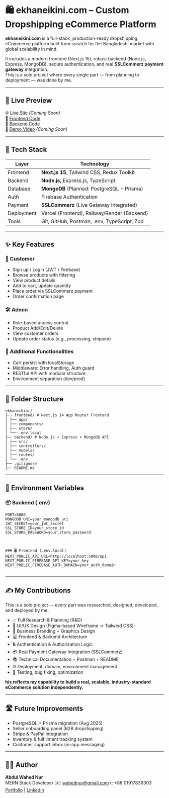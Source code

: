 # 🛍️ ekhaneikini.com – Custom Dropshipping eCommerce Platform

**ekhaneikini.com** is a full-stack, production-ready dropshipping eCommerce platform built from scratch for the Bangladeshi market with global scalability in mind.

It includes a modern frontend (Next.js 15), robust backend (Node.js, Express, MongoDB), secure authentication, and real **SSLCommerz payment gateway** integration.  
This is a solo project where every single part — from planning to deployment — was done by me.

---

## 🔗 Live Preview

🌐 [Live Site](https://www.ekhaneikini.com) _(Coming Soon)_  
📂 [Frontend Code](./frontend)  
📂 [Backend Code](./backend)  
🎥 [Demo Video](#) _(Coming Soon)_

---

## 🚀 Tech Stack

| Layer      | Technology                                  |
| ---------- | ------------------------------------------- |
| Frontend   | **Next.js 15**, Tailwind CSS, Redux Toolkit |
| Backend    | **Node.js**, Express.js, TypeScript         |
| Database   | **MongoDB** (Planned: PostgreSQL + Prisma)  |
| Auth       | Firebase Authentication                     |
| Payment    | **SSLCommerz** (Live Gateway Integrated)    |
| Deployment | Vercel (Frontend), Railway/Render (Backend) |
| Tools      | Git, GitHub, Postman, .env, TypeScript, Zod |

---

## ✨ Key Features

### 👤 Customer

- Sign up / Login (JWT / Firebase)
- Browse products with filtering
- View product details
- Add to cart, update quantity
- Place order via SSLCommerz payment
- Order confirmation page

### 🛠️ Admin

- Role-based access control
- Product Add/Edit/Delete
- View customer orders
- Update order status (e.g., processing, shipped)

### 🔄 Additional Functionalities

- Cart persist with localStorage
- Middleware: Error handling, Auth guard
- RESTful API with modular structure
- Environment separation (dev/prod)

---

## 📁 Folder Structure

```
ekhaneikini/
├── frontend/ # Next.js 14 App Router Frontend
│ ├── app/
│ ├── components/
│ ├── store/
│ └── .env.local
├── backend/ # Node.js + Express + MongoDB API
│ ├── src/
│ ├── controllers/
│ ├── models/
│ ├── routes/
│ └── .env
├── .gitignore
├── README.md

```

---

## 🔐 Environment Variables

### 📦 Backend (.env)

```env
PORT=5000
MONGODB_URI=your_mongodb_uri
JWT_SECRET=your_jwt_secret
SSL_STORE_ID=your_store_id
SSL_STORE_PASSWORD=your_store_password



### 🖥️ Frontend (.env.local)
NEXT_PUBLIC_API_URL=http://localhost:5000/api
NEXT_PUBLIC_FIREBASE_API_KEY=your_key
NEXT_PUBLIC_FIREBASE_AUTH_DOMAIN=your_auth_domain


```

---

## ✍️ My Contributions

This is a solo project — every part was researched, designed, developed, and deployed by me.

- ✅ Full Research & Planning (R&D)
- 🎨 UI/UX Design (Figma-based Wireframe → Tailwind CSS)
- 💼 Business Branding + Graphics Design
- 💻 Frontend & Backend Architecture
- 🔒 Authentication & Authorization Logic
- 💳 Real Payment Gateway Integration (SSLCommerz)
- 📚 Technical Documentation + Postman + README
- 🌐 Deployment, domain, environment management
- 🧪 Testing, bug fixing, optimization

**his reflects my capability to build a real, scalable, industry-standard eCommerce solution independently.**

---

## 🛣️ Future Improvements

- PostgreSQL + Prisma migration (Aug 2025)
- Seller onboarding panel (B2B dropshipping)
- Stripe & PayPal integration
- Inventory & fulfillment tracking system
- Customer support inbox (in-app messaging)

---

## 👨‍💻 Author

**Abdul Wahed Nur**  
MERN Stack Developer
✉️: <wahednur@gmail.com>
📞: +88 01917839303
[Portfolio](https://wahednur.vercel.app) | [LinkedIn](https://www.linkedin.com/in/wahednur/)
